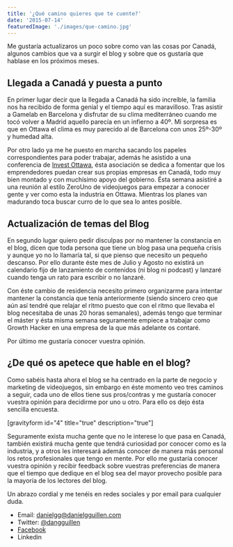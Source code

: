 ```yaml
---
title: '¿Qué camino quieres que te cuente?'
date: '2015-07-14'
featuredImage: './images/que-camino.jpg'
---
```


Me gustaría actualizaros un poco sobre como van las cosas por Canadá, algunos cambios que va a surgir el blog y sobre que os gustaría que hablase en los próximos meses.

## Llegada a Canadá y puesta a punto

En primer lugar decir que la llegada a Canadá ha sido increíble, la familia nos ha recibido de forma genial y el tiempo aquí es maravilloso. Tras asistir a Gamelab en Barcelona y disfrutar de su clima mediterráneo cuando me tocó volver a Madrid aquello parecía en un infierno a 40º. Mi sorpresa es que en Ottawa el clima es muy parecido al de Barcelona con unos 25º-30º y humedad alta.

Por otro lado ya me he puesto en marcha sacando los papeles correspondientes para poder trabajar, además he asistido a una conferencia de [Invest Ottawa](http://investottawa.ca/), ésta asociación se dedica a fomentar que los emprendedores puedan crear sus propias empresas en Canadá, todo muy bien montado y con muchísimo apoyo del gobierno. Ésta semana asistiré a una reunión al estilo ZeroUno de videojuegos para empezar a conocer gente y ver como esta la industria en Ottawa. Mientras los planes van madurando toca buscar curro de lo que sea lo antes posible.

## Actualización de temas del Blog

En segundo lugar quiero pedir disculpas por no mantener la constancia en el blog, dicen que toda persona que tiene un blog pasa una pequeña crisis y aunque yo no lo llamaría tal, si que pienso que necesito un pequeño descanso. Por ello durante éste mes de Julio y Agosto no existirá un calendario fijo de lanzamiento de contenidos (ni blog ni podcast) y lanzaré cuando tenga un rato para escribir o no lanzaré.

Con éste cambio de residencia necesito primero organizarme para intentar mantener la constancia que tenía anteriormente (siendo sincero creo que aún así tendré que relajar el ritmo puesto que con el ritmo que llevaba el blog necesitaba de unas 20 horas semanales), además tengo que terminar el máster y ésta misma semana seguramente empiece a trabajar como Growth Hacker en una empresa de la que más adelante os contaré.

Por último me gustaría conocer vuestra opinión.

## ¿De qué os apetece que hable en el blog?

Como sabéis hasta ahora el blog se ha centrado en la parte de negocio y marketing de videojuegos, sin embargo en éste momento veo tres caminos a seguir, cada uno de ellos tiene sus pros/contras y me gustaría conocer vuestra opinión para decidirme por uno u otro. Para ello os dejo ésta sencilla encuesta.

\[gravityform id="4" title="true" description="true"\]

Seguramente exista mucha gente que no le interese lo que pasa en Canadá, también existirá mucha gente que tendrá curiosidad por conocer como es la industria, y a otros les interesará además conocer de manera más personal los retos profesionales que tengo en mente. Por ello me gustaría conocer vuestra opinión y recibir feedback sobre vuestras preferencias de manera que el tiempo que dedique en el blog sea del mayor provecho posible para la mayoría de los lectores del blog.

Un abrazo cordial y me tenéis en redes sociales y por email para cualquier duda.

- Email: [danielgg@danielgguillen.com](mailto:danielgg@danielgguillen.com)
- Twitter: [@dangguillen](https://twitter.com/dangguillen)
- [Facebook](https://www.facebook.com/DanielGGBlog?ref=hl)
- Linkedin
